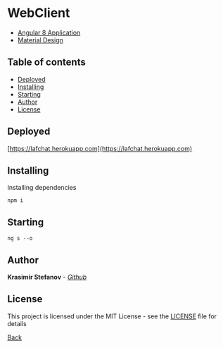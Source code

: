 # WebClient

- [Angular 8 Application](https://angular.io/)
- [Material Design](https://material.angular.io)

## Table of contents

- [Deployed](#deployed)
- [Installing](#installing)
- [Starting](#starting)
- [Author](#author)
- [License](#license)

## Deployed
[https://lafchat.herokuapp.com](https://lafchat.herokuapp.com)

## Installing

Installing dependencies

```
npm i
```

## Starting

```
ng s --o
```

## Author

**Krasimir Stefanov** - [*Github*](https://github.com/kraskoo/)

## License

This project is licensed under the MIT License - see the [LICENSE](https://github.com/kraskoo/Laf/blob/master/LICENSE) file for details

[Back](https://github.com/kraskoo/Laf/)
